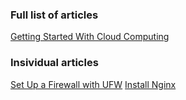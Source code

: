 ### Full list of articles
[Getting Started With Cloud Computing](https://www.digitalocean.com/community/tutorial_series/getting-started-with-cloud-computing)

### Insividual articles
[Set Up a Firewall with UFW](https://www.digitalocean.com/community/tutorials/how-to-set-up-a-firewall-with-ufw-on-ubuntu-22-04)
[Install Nginx](https://www.digitalocean.com/community/tutorials/how-to-install-nginx-on-ubuntu-22-04)